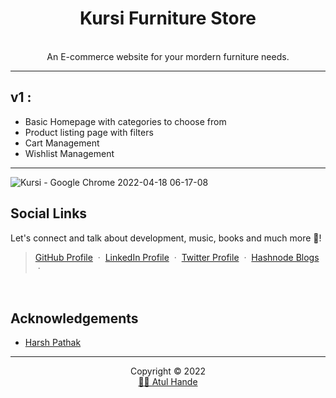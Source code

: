 <h1 align="center" font-weight: bold">Kursi Furniture Store</h1>

<p align="center"> 
<br/> An E-commerce website for your mordern furniture needs.  </p>

---

## v1 :

- Basic Homepage with categories to choose from
- Product listing page with filters
- Cart Management
- Wishlist Management

---
                 
                 
![Kursi - Google Chrome 2022-04-18 06-17-08](https://user-images.githubusercontent.com/76784537/163738840-a7e1f6df-2bcc-4639-bf33-a5b36e500de9.gif)



## **Social Links**
Let's connect and talk about development, music, books and much more 🌠! 
> [GitHub Profile](https://github.com/AtulHande03a) &nbsp;&middot;&nbsp; 
> [LinkedIn Profile](https://www.linkedin.com/in/atul-hande/) &nbsp;&middot;&nbsp;
> [Twitter Profile](https://twitter.com/AtulHande9) &nbsp;&middot;&nbsp;
> [Hashnode Blogs](https://atulhande03a.hashnode.dev/) &nbsp;&middot;&nbsp;

<br />

## Acknowledgements

 - [Harsh Pathak](https://www.youtube.com/c/HarshPathakNV)
 



<hr />
<p align="center">Copyright &copy; 2022 
  <br />
  <a href="https://github.com/AtulHande03a">👩‍💻 Atul Hande</a>
</p>
